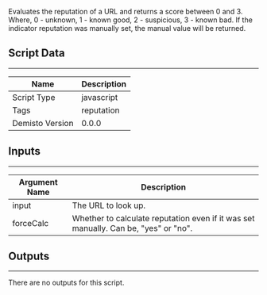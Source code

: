 Evaluates the reputation of a URL and returns a score between 0 and 3. Where, 0 - unknown, 1 - known good, 2 - suspicious, 3 - known bad. If the indicator reputation was manually set, the manual value will be returned.

## Script Data
---

| **Name** | **Description** |
| --- | --- |
| Script Type | javascript |
| Tags | reputation |
| Demisto Version | 0.0.0 |

## Inputs
---

| **Argument Name** | **Description** |
| --- | --- |
| input | The URL to look up. |
| forceCalc | Whether to calculate reputation even if it was set manually. Can be, "yes" or "no". |

## Outputs
---
There are no outputs for this script.
